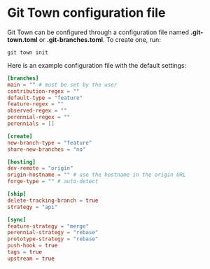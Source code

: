 # Git Town configuration file

Git Town can be configured through a configuration file named **.git-town.toml**
or **.git-branches.toml**. To create one, run:

```
git town init
```

Here is an example configuration file with the default settings:

```toml
[branches]
main = "" # must be set by the user
contribution-regex = ""
default-type = "feature"
feature-regex = ""
observed-regex = ""
perennial-regex = ""
perennials = []

[create]
new-branch-type = "feature"
share-new-branches = "no"

[hosting]
dev-remote = "origin"
origin-hostname = "" # use the hostname in the origin URL
forge-type = "" # auto-detect

[ship]
delete-tracking-branch = true
strategy = "api"

[sync]
feature-strategy = "merge"
perennial-strategy = "rebase"
prototype-strategy = "rebase"
push-hook = true
tags = true
upstream = true
```
